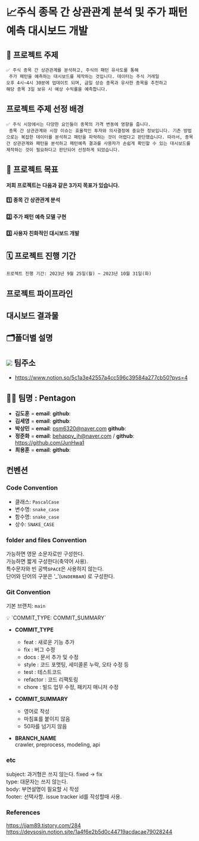 # 📈주식 종목 간 상관관계 분석 및 주가 패턴 예측 대시보드 개발
 
 ## 📢 프로젝트 주제

    ✅ 주식 종목 간 상관관계를 분석하고, 주식의 패턴 유사도를 통해 
     주가 패턴을 예측하는 대시보드를 제작하는 것입니다. 데이터는 주식 거래일 
    오후 4시~4시 30분에 업데이트 되며, 금일 상승 종목과 유사한 종목을 추천하고 
    해당 종목 3일 보유 시 예상 수익률을 예측합니다.

## 프로젝트 주제 선정 배경
    ✅ 주식 시장에서는 다양한 요인들이 종목의 가격 변동에 영향을 줍니다. 
     종목 간 상관관계와 시장 이슈는 효율적인 투자와 의사결정에 중요한 정보입니다. 기존 방법으로는 복잡한 데이터를 분석하고 패턴을 파악하는 것이 어렵다고 판단했습니다. 따라서, 종목 간 상관관계와 패턴을 분석하고 패턴예측 결과를 사용자가 손쉽게 확인할 수 있는 대시보드를 제작하는 것이 필요하다고 판단되어 선정하게 되었습니다.

## 🎯 프로젝트 목표
**저희 프로젝트는 다음과 같은 3가지 목표가 있습니다.**

#### 1️⃣ 종목 간 상관관계 분석
#### 2️⃣ 주가 패턴 예측 모델 구현
#### 3️⃣ 사용자 친화적인 대시보드 개발

## 🗓️ 프로젝트 진행 기간
    프로젝트 진행 기간: 2023년 9월 25일(월) ~ 2023년 10월 31일(화)

## 프로젝트 파이프라인


## 대시보드 결과물
 

## 🗂️폴더별 설명

## <img src="https://img.shields.io/badge/notion-000000?style=for-the-badge&logo=notion&logoColor=white"> 팀주소
- https://www.notion.so/5c1a3e42557a4cc596c39584a277cb50?pvs=4

## 🤼‍♂️ 팀명 : Pentagon
- **김도훈** = **email**:  **github**: 
- **김세영** = **email**:  **github**:
- **박상민** = **email**: psm6320@naver.com **github**: 
- **정준화** = **email**: behappy_jh@naver.com / **github**: https://github.com/JunHwa1
- **최용훈** = **email**:  **github**: 


## 컨벤션
### Code Convention

- 클래스: `PascalCase`
- 변수명: `snake_case`
- 함수명: `snake_case`
- 상수: `SNAKE_CASE`

### folder and files Convention
가능하면 영문 소문자로만 구성한다.  
가능하면 짧게 구성한다(축약어 사용).  
특수문자와 빈 공백sᴘᴀᴄᴇ은 사용하지 않는다.  
단어와 단어의 구분은 ‘_’(ᴜɴᴅᴇʀʙᴀʀ) 로 구성한다.  

### Git Convention

기본 브랜치: `main`

<aside>
💡 `COMMIT_TYPE: COMMIT_SUMMARY`

</aside>

- **COMMIT_TYPE**
    - feat : 새로운 기능 추가
    - fix : 버그 수정
    - docs : 문서 추가 및 수정
    - style : 코드 포맷팅, 세미콜론 누락, 오타 수정 등
    - test : 테스트코드
    - refactor : 코드 리팩토링
    - chore : 빌드 업무 수정, 패키지 매니저 수정
- **COMMIT_SUMMARY**
    - 영어로 작성
    - 마침표를 붙이지 않음
    - 50자를 넘기지 않음

- **BRANCH_NAME**  
crawler, preprocess, modeling, api  
  
### etc
subject: 과거형은 쓰지 않는다. fixed -> fix  
type: 대문자는 쓰지 않는다.  
body: 부연설명이 필요할 시 작성  
footer: 선택사항. issue tracker id를 작성할때 사용.  

### References
https://jjam89.tistory.com/284  
https://devsosin.notion.site/1a4f6e2b5d0c44719acdacae79028244
